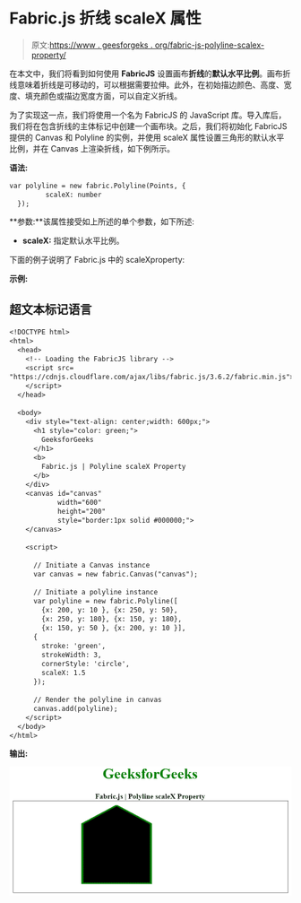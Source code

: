 # Fabric.js 折线 scaleX 属性

> 原文:[https://www . geesforgeks . org/fabric-js-polyline-scalex-property/](https://www.geeksforgeeks.org/fabric-js-polyline-scalex-property/)

在本文中，我们将看到如何使用 **FabricJS** 设置画布**折线**的**默认水平比例**。画布折线意味着折线是可移动的，可以根据需要拉伸。此外，在初始描边颜色、高度、宽度、填充颜色或描边宽度方面，可以自定义折线。

为了实现这一点，我们将使用一个名为 FabricJS 的 JavaScript 库。导入库后，我们将在包含折线的主体标记中创建一个画布块。之后，我们将初始化 FabricJS 提供的 Canvas 和 Polyline 的实例，并使用 scaleX 属性设置三角形的默认水平比例，并在 Canvas 上渲染折线，如下例所示。

**语法:**

```
var polyline = new fabric.Polyline(Points, {  
         scaleX: number
  });  
```

**参数:**该属性接受如上所述的单个参数，如下所述:

*   **scaleX:** 指定默认水平比例。

下面的例子说明了 Fabric.js 中的 scaleXproperty:

**示例:**

## 超文本标记语言

```
<!DOCTYPE html> 
<html> 
  <head> 
    <!-- Loading the FabricJS library -->
    <script src= 
"https://cdnjs.cloudflare.com/ajax/libs/fabric.js/3.6.2/fabric.min.js"> 
    </script> 
  </head> 

  <body> 
    <div style="text-align: center;width: 600px;"> 
      <h1 style="color: green;"> 
        GeeksforGeeks 
      </h1> 
      <b> 
        Fabric.js | Polyline scaleX Property 
      </b> 
    </div> 
    <canvas id="canvas"
            width="600"
            height="200"
            style="border:1px solid #000000;"> 
    </canvas> 

    <script> 

      // Initiate a Canvas instance 
      var canvas = new fabric.Canvas("canvas"); 

      // Initiate a polyline instance 
      var polyline = new fabric.Polyline([ 
        {x: 200, y: 10 }, {x: 250, y: 50}, 
        {x: 250, y: 180}, {x: 150, y: 180}, 
        {x: 150, y: 50 }, {x: 200, y: 10 }], 
      { 
        stroke: 'green',  
        strokeWidth: 3,  
        cornerStyle: 'circle',  
        scaleX: 1.5  
      }); 

      // Render the polyline in canvas 
      canvas.add(polyline); 
    </script> 
  </body> 
</html>
```

**输出:**

![](img/8121e66b9f0fc14a2fcb4d1c09dc7490.png)